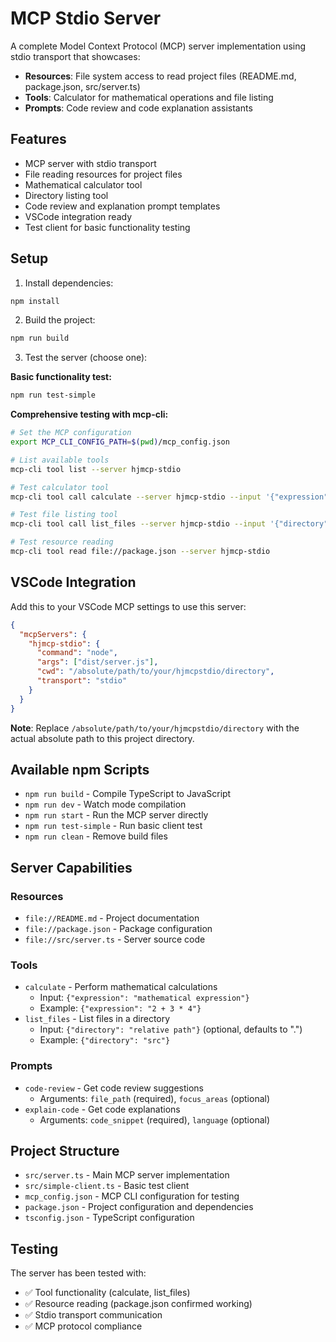 # MCP Stdio Server

A complete Model Context Protocol (MCP) server implementation using stdio transport that showcases:
- **Resources**: File system access to read project files (README.md, package.json, src/server.ts)
- **Tools**: Calculator for mathematical operations and file listing
- **Prompts**: Code review and code explanation assistants

## Features

- MCP server with stdio transport
- File reading resources for project files
- Mathematical calculator tool
- Directory listing tool
- Code review and explanation prompt templates
- VSCode integration ready
- Test client for basic functionality testing

## Setup

1. Install dependencies:
```bash
npm install
```

2. Build the project:
```bash
npm run build
```

3. Test the server (choose one):

**Basic functionality test:**
```bash
npm run test-simple
```

**Comprehensive testing with mcp-cli:**
```bash
# Set the MCP configuration
export MCP_CLI_CONFIG_PATH=$(pwd)/mcp_config.json

# List available tools
mcp-cli tool list --server hjmcp-stdio

# Test calculator tool
mcp-cli tool call calculate --server hjmcp-stdio --input '{"expression": "2 + 3 * 4"}'

# Test file listing tool
mcp-cli tool call list_files --server hjmcp-stdio --input '{"directory": "."}'

# Test resource reading
mcp-cli tool read file://package.json --server hjmcp-stdio
```

## VSCode Integration

Add this to your VSCode MCP settings to use this server:

```json
{
  "mcpServers": {
    "hjmcp-stdio": {
      "command": "node",
      "args": ["dist/server.js"],
      "cwd": "/absolute/path/to/your/hjmcpstdio/directory",
      "transport": "stdio"
    }
  }
}
```

**Note**: Replace `/absolute/path/to/your/hjmcpstdio/directory` with the actual absolute path to this project directory.

## Available npm Scripts

- `npm run build` - Compile TypeScript to JavaScript
- `npm run dev` - Watch mode compilation
- `npm run start` - Run the MCP server directly
- `npm run test-simple` - Run basic client test
- `npm run clean` - Remove build files

## Server Capabilities

### Resources
- `file://README.md` - Project documentation
- `file://package.json` - Package configuration
- `file://src/server.ts` - Server source code

### Tools
- `calculate` - Perform mathematical calculations
  - Input: `{"expression": "mathematical expression"}`
  - Example: `{"expression": "2 + 3 * 4"}`
- `list_files` - List files in a directory
  - Input: `{"directory": "relative path"}` (optional, defaults to ".")
  - Example: `{"directory": "src"}`

### Prompts
- `code-review` - Get code review suggestions
  - Arguments: `file_path` (required), `focus_areas` (optional)
- `explain-code` - Get code explanations
  - Arguments: `code_snippet` (required), `language` (optional)

## Project Structure

- `src/server.ts` - Main MCP server implementation
- `src/simple-client.ts` - Basic test client
- `mcp_config.json` - MCP CLI configuration for testing
- `package.json` - Project configuration and dependencies
- `tsconfig.json` - TypeScript configuration

## Testing

The server has been tested with:
- ✅ Tool functionality (calculate, list_files)
- ✅ Resource reading (package.json confirmed working)
- ✅ Stdio transport communication
- ✅ MCP protocol compliance
